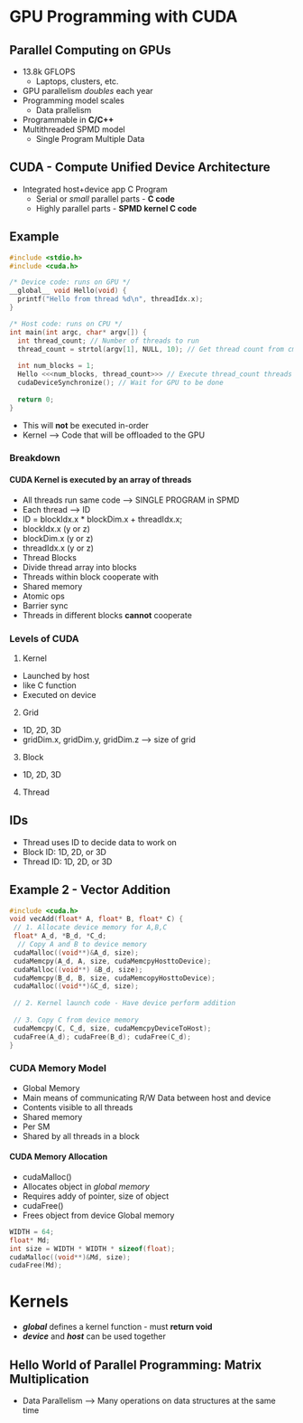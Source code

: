 # GPU Programming with CUDA

## Parallel Computing on GPUs
* 13.8k GFLOPS
  * Laptops, clusters, etc.
* GPU parallelism *doubles* each year
* Programming model scales
  * Data prallelism
* Programmable in **C/C++**
* Multithreaded SPMD model
  * Single Program Multiple Data

## CUDA - Compute Unified Device Architecture
* Integrated host+device app C Program
  * Serial or *small* parallel parts - **C code**
  * Highly parallel parts - **SPMD kernel C code** 

## Example
```c
#include <stdio.h>
#include <cuda.h>

/* Device code: runs on GPU */
__global__ void Hello(void) {
  printf("Hello from thread %d\n", threadIdx.x);
}

/* Host code: runs on CPU */
int main(int argc, char* argv[]) {
  int thread_count; // Number of threads to run
  thread_count = strtol(argv[1], NULL, 10); // Get thread count from cmd line
  
  int num_blocks = 1;
  Hello <<<num_blocks, thread_count>>> // Execute thread_count threads on GPU
  cudaDeviceSynchronize(); // Wait for GPU to be done
  
  return 0;
}
```
* This will **not** be executed in-order
* Kernel --> Code that will be offloaded to the GPU

### Breakdown
#### CUDA Kernel is executed by an array of threads
* All threads run same code --> SINGLE PROGRAM in SPMD
* Each thread --> ID
* ID = blockIdx.x * blockDim.x + threadIdx.x;
 * blockIdx.x (y or z)
 * blockDim.x (y or z)
 * threadIdx.x (y or z)
* Thread Blocks
 * Divide thread array into blocks
 * Threads within block cooperate with
  * Shared memory
  * Atomic ops
  * Barrier sync
 * Threads in different blocks **cannot** cooperate

### Levels of CUDA
1. Kernel
 * Launched by host
 * like C function
 * Executed on device
2. Grid
 * 1D, 2D, 3D
 * gridDim.x, gridDim.y, gridDim.z --> size of grid
3. Block
 * 1D, 2D, 3D
4. Thread

## IDs
* Thread uses ID to decide data to work on
 * Block ID: 1D, 2D, or 3D
 * Thread ID: 1D, 2D, or 3D

## Example 2 - Vector Addition
```c
#include <cuda.h>
void vecAdd(float* A, float* B, float* C) {
 // 1. Allocate device memory for A,B,C
 float* A_d, *B_d, *C_d;
  // Copy A and B to device memory
 cudaMalloc((void**)&A_d, size);
 cudaMemcpy(A_d, A, size, cudaMemcpyHosttoDevice);
 cudaMalloc((void**) &B_d, size);
 cudaMemcpy(B_d, B, size, cudaMemcopyHosttoDevice);
 cudaMalloc((void**)&C_d, size);
 
 // 2. Kernel launch code - Have device perform addition
 
 // 3. Copy C from device memory
 cudaMemcpy(C, C_d, size, cudaMemcpyDeviceToHost);
 cudaFree(A_d); cudaFree(B_d); cudaFree(C_d); 
}
```

### CUDA Memory Model
* Global Memory
 * Main means of communicating R/W Data between host and device
 * Contents visible to all threads
* Shared memory
 * Per SM
 * Shared by all threads in a block

#### CUDA Memory Allocation
* cudaMalloc()
 * Allocates object in *global memory*
 * Requires addy of pointer, size of object
* cudaFree()
 * Frees object from device Global memory

```c
WIDTH = 64;
float* Md;
int size = WIDTH * WIDTH * sizeof(float);
cudaMalloc((void**)&Md, size);
cudaFree(Md);
```

# Kernels
* *__global__* defines a kernel function - must **return void**
* *__device__* and *__host__* can be used together

## Hello World of Parallel Programming: Matrix Multiplication
* Data Parallelism --> Many operations on data structures at the same time
